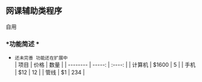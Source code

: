 ## 网课辅助类程序
自用
  ###  *功能简述 *
  - `还未完善 功能还在扩展中  `<br>
| 项目        | 价格   |  数量  |
| --------   | -----:  | :----:  |
| 计算机      | $1600   |   5     |
| 手机        |   $12   |   12   |
| 管线        |    $1    |  234  |
